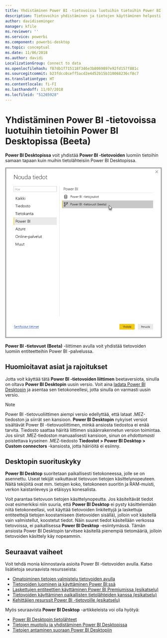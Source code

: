 ```yaml
---
title: Yhdistäminen Power BI -tietovoissa luotuihin tietoihin Power BI Desktopissa (Beeta)
description: Tietovoihin yhdistäminen ja tietojen käyttäminen helposti Power BI Desktopissa
author: davidiseminger
manager: kfile
ms.reviewer: ''
ms.service: powerbi
ms.component: powerbi-desktop
ms.topic: conceptual
ms.date: 11/06/2018
ms.author: davidi
LocalizationGroup: Connect to data
ms.openlocfilehash: f87db1f715118f346e3b8069897e92fd157f881c
ms.sourcegitcommit: b23fdcc0ceff5acd2e4d52b15b310068236cf8c7
ms.translationtype: HT
ms.contentlocale: fi-FI
ms.lasthandoff: 11/07/2018
ms.locfileid: "51265928"
---
```

# <a name="connect-to-data-created-by-power-bi-dataflows-in-power-bi-desktop-beta"></a>Yhdistäminen Power BI -tietovoissa luotuihin tietoihin Power BI Desktopissa (Beeta)
**Power BI Desktopissa** voit yhdistää **Power BI -tietovoiden** luomiin tietoihin samaan tapaan kuin muihin tietolähteisiin Power BI Desktopissa.

![Tietovoihin yhdistäminen](media/desktop-connect-dataflows/connect-dataflows_01.png)

**Power BI -tietovuot (Beeta)** -liittimen avulla voit yhdistää tietovoiden luomiin entiteetteihin Power BI -palvelussa. 

## <a name="considerations-and-limitations"></a>Huomioitavat asiat ja rajoitukset

Jotta voit käyttää tätä **Power BI -tietovoiden liittimen** beetaversiota, sinulla on oltava **Power BI Desktopin** uusin versio. Voit aina [ladata Power BI Desktopin](desktop-get-the-desktop.md) ja asentaa sen tietokoneellesi, jotta sinulla on varmasti uusin versio.  

> [!NOTE]
> Power BI -tietovuoliittimen aiempi versio edellyttää, että lataat .MEZ-tiedoston ja siirrät sen kansioon. **Power BI Desktopin** nykyiset versiot sisältävät Power BI -tietovuoliittimen, minkä ansiosta tiedostoa ei enää tarvita. Tiedosto saattaa häiritä liittimen sisäänrakennetun version toimintaa. Jos siirsit .MEZ-tiedoston manuaalisesti kansioon, sinun on *ehdottomasti* poistettava kyseinen .MEZ-tiedosto **Tiedostot > Power BI Desktop > Custom connectors** -kansiosta, jotta häiriöitä ei esiinny. 

## <a name="desktop-performance"></a>Desktopin suorituskyky
**Power BI Desktop** suoritetaan paikallisesti tietokoneessa, jolle se on asennettu. Useat tekijät vaikuttavat tietovuon tietojen käsittelynopeuteen. Näitä tekijöitä ovat mm. tietojen koko, tietokoneen suoritin ja RAM-muisti, verkon kaistanleveys ja etäisyys konesalista.

Voit parantaa tietovuon tietojen käsittelynopeutta. Jos käsiteltävät tiedot ovat esimerkiksi niin suuria, että **Power BI Desktop** ei pysty käsittelemään niitä tietokoneellasi, voit käyttää tietovoiden linkitettyjä ja laskettuja entiteettejä tietojen koostamiseen (tietovoiden sisällä), jolloin voit käsitellä vain valmistellut, koostetut tiedot. Näin suuret tiedot käsitellään verkossa tietovoissa, ei paikallisessa **Power BI Desktop** -esiintymässä. Tämän ansiosta Power BI Desktopin tarvitsee käsitellä pienempiä tietomääriä, jolloin tietovoiden käsittely käy nopeammin.


## <a name="next-steps"></a>Seuraavat vaiheet
Voit tehdä monia kiinnostavia asioita Power BI -tietovoiden avulla. Katso lisätietoja seuraavista resursseista:

* [Omatoiminen tietojen valmistelu tietovoiden avulla](service-dataflows-overview.md)
* [Tietovoiden luominen ja käyttäminen Power BI:ssä](service-dataflows-create-use.md)
* [Laskettujen entiteettien käyttäminen Power BI Premiumissa (esikatselu)](service-dataflows-computed-entities-premium.md)
* [Tietovoiden käyttäminen paikallisten tietolähteiden kanssa (esikatselu)](service-dataflows-on-premises-gateways.md)
* [Kehittäjien resurssit Power BI -tietovoille (esikatselu)](service-dataflows-developer-resources.md)

Myös seuraavista **Power BI Desktop** -artikkeleista voi olla hyötyä:

* [Power BI Desktopin tietolähteet](desktop-data-sources.md)
* [Tietojen muotoilu ja yhdistäminen Power BI Desktopissa](desktop-shape-and-combine-data.md)
* [Tietojen antaminen suoraan Power BI Desktopiin](desktop-enter-data-directly-into-desktop.md)   

